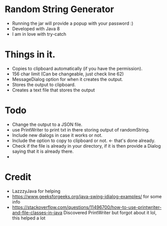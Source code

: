 # Random String Generator

- Running the jar will provide a popup with your password :)
- Developed with Java 8
- I am in love with try-catch

# Things in it.

- Copies to clipboard automatically (if you have the permission).
- 156 char limit (Can be changeable, just check line 62)
- MessageDialog option for when it creates the output.
- Stores the output to clipboard.
- Creates a text file that stores the output

# Todo

- Change the output to a JSON file.
- use PrintWriter to print txt in there storing output of randomString.
- Include new dialogs in case it works or not.
- Include the option to copy to clipboard or not. <- that's done already.
- Check if the file is already in your directory, if it is then provide a Dialog saying that it is already there.
-

# Credit

- LazzzyJava for helping
- https://www.geeksforgeeks.org/java-swing-jdialog-examples/ for some info
- https://stackoverflow.com/questions/11496700/how-to-use-printwriter-and-file-classes-in-java Discovered PrintWriter
  but forgot about it lol, this helped a lot